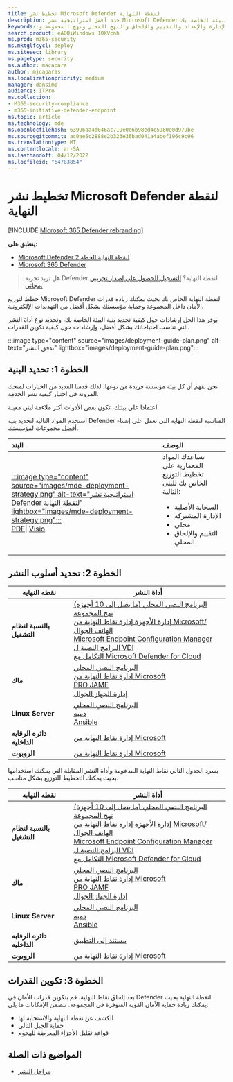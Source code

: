 ```yaml
---
title: تخطيط نشر Microsoft Defender لنقطة النهاية
description: حدد أفضل استراتيجية نشر Microsoft Defender لنقطة النهاية للبيئة الخاصة بك
keywords: النشر والتخطيط واستراتيجية النشر والسحابة الأصلية والإدارة والإعداد والتقييم والإلحاق والنهج المحلي ونهج المجموعة وgp ومدير نقطة النهاية وال mem
search.product: eADQiWindows 10XVcnh
ms.prod: m365-security
ms.mktglfcycl: deploy
ms.sitesec: library
ms.pagetype: security
ms.author: macapara
author: mjcaparas
ms.localizationpriority: medium
manager: dansimp
audience: ITPro
ms.collection:
- M365-security-compliance
- m365-initiative-defender-endpoint
ms.topic: article
ms.technology: mde
ms.openlocfilehash: 63996aa4d046ac719e0e6b98ed4c5980e0d979be
ms.sourcegitcommit: ac0ae5c2888e2b323e36bad041a4abef196c9c96
ms.translationtype: MT
ms.contentlocale: ar-SA
ms.lasthandoff: 04/12/2022
ms.locfileid: "64783854"
---
```

# <a name="plan-your-microsoft-defender-for-endpoint-deployment"></a>تخطيط نشر Microsoft Defender لنقطة النهاية

[!INCLUDE [Microsoft 365 Defender rebranding](../../includes/microsoft-defender.md)]

**ينطبق على:**
- [Microsoft Defender لنقطة النهاية الخطة 2](https://go.microsoft.com/fwlink/p/?linkid=2154037)
- [Microsoft 365 Defender](https://go.microsoft.com/fwlink/?linkid=2118804)

> هل تريد تجربة Defender لنقطة النهاية؟ [التسجيل للحصول على إصدار تجريبي مجاني.](https://signup.microsoft.com/create-account/signup?products=7f379fee-c4f9-4278-b0a1-e4c8c2fcdf7e&ru=https://aka.ms/MDEp2OpenTrial?ocid=docs-wdatp-secopsdashboard-abovefoldlink)

خطط لتوزيع Microsoft Defender لنقطة النهاية الخاص بك بحيث يمكنك زيادة قدرات الأمان داخل المجموعة وحماية مؤسستك بشكل أفضل من التهديدات الإلكترونية.

يوفر هذا الحل إرشادات حول كيفية تحديد بنية البيئة الخاصة بك، وتحديد نوع أداة النشر التي تناسب احتياجاتك بشكل أفضل، وإرشادات حول كيفية تكوين القدرات.

:::image type="content" source="images/deployment-guide-plan.png" alt-text="تدفق النشر" lightbox="images/deployment-guide-plan.png":::

## <a name="step-1-identify-architecture"></a>الخطوة 1: تحديد البنية

نحن نفهم أن كل بيئة مؤسسة فريدة من نوعها، لذلك قدمنا العديد من الخيارات لمنحك المرونة في اختيار كيفية نشر الخدمة.

اعتمادا على بيئتك، تكون بعض الأدوات أكثر ملاءمة لبنى معينة.

استخدم المواد التالية لتحديد بنية Defender المناسبة لنقطة النهاية التي تعمل على إنشاء أفضل مجموعات لمؤسستك.

| البند | الوصف |
|:-----|:-----|
|[:::image type="content" source="images/mde-deployment-strategy.png" alt-text="استراتيجية نشر Defender لنقطة النهاية" lightbox="images/mde-deployment-strategy.png":::](https://download.microsoft.com/download/5/6/0/5609001f-b8ae-412f-89eb-643976f6b79c/mde-deployment-strategy.pdf)<br/> [PDF](https://download.microsoft.com/download/5/6/0/5609001f-b8ae-412f-89eb-643976f6b79c/mde-deployment-strategy.pdf)\| [Visio](https://download.microsoft.com/download/5/6/0/5609001f-b8ae-412f-89eb-643976f6b79c/mde-deployment-strategy.vsdx)   | تساعدك المواد المعمارية على تخطيط التوزيع الخاص بك للبنى التالية: <ul><li> السحابة الأصلية </li><li> الإدارة المشتركة </li><li> محلي</li><li>التقييم والإلحاق المحلي</li>

## <a name="step-2-select-deployment-method"></a>الخطوة 2: تحديد أسلوب النشر

| نقطه النهايه     | أداة النشر                       |
|--------------|------------------------------------------|
| **بالنسبة لنظام التشغيل**  |  [البرنامج النصي المحلي (ما يصل إلى 10 أجهزة)](configure-endpoints-script.md) <br>  [نهج المجموعة](configure-endpoints-gp.md) <br>  [إدارة الأجهزة إدارة نقاط النهاية من Microsoft/ الهاتف الجوال](configure-endpoints-mdm.md) <br>   [Microsoft Endpoint Configuration Manager](configure-endpoints-sccm.md) <br> [البرامج النصية ل VDI](configure-endpoints-vdi.md) <br> [التكامل مع Microsoft Defender for Cloud](configure-server-endpoints.md#integration-with-microsoft-defender-for-cloud)  |
| **ماك**    | [البرنامج النصي المحلي](mac-install-manually.md) <br> [إدارة نقاط النهاية من Microsoft](mac-install-with-intune.md) <br> [PRO JAMF](mac-install-with-jamf.md) <br> [إدارة الجهاز الجوال](mac-install-with-other-mdm.md) |
| **Linux Server** | [البرنامج النصي المحلي](linux-install-manually.md) <br> [دميه](linux-install-with-puppet.md) <br> [Ansible](linux-install-with-ansible.md)|
| **دائره الرقابه الداخليه**      | [إدارة نقاط النهاية من Microsoft](ios-install.md)                                |
| **الروبوت**  | [إدارة نقاط النهاية من Microsoft](android-intune.md)               | 

يسرد الجدول التالي نقاط النهاية المدعومة وأداة النشر المقابلة التي يمكنك استخدامها بحيث يمكنك التخطيط للتوزيع بشكل مناسب.

|نقطه النهايه|أداة النشر|
|---|---|
|**بالنسبة لنظام التشغيل**|[البرنامج النصي المحلي (ما يصل إلى 10 أجهزة)](configure-endpoints-script.md) <br>  [نهج المجموعة](configure-endpoints-gp.md) <br>  [إدارة الأجهزة إدارة نقاط النهاية من Microsoft/ الهاتف الجوال](configure-endpoints-mdm.md) <br>   [Microsoft Endpoint Configuration Manager](configure-endpoints-sccm.md) <br> [البرامج النصية ل VDI](configure-endpoints-vdi.md) <br> [التكامل مع Microsoft Defender for Cloud](configure-server-endpoints.md#integration-with-microsoft-defender-for-cloud)|
|**ماك**|[البرنامج النصي المحلي](mac-install-manually.md) <br> [إدارة نقاط النهاية من Microsoft](mac-install-with-intune.md) <br> [PRO JAMF](mac-install-with-jamf.md) <br> [إدارة الجهاز الجوال](mac-install-with-other-mdm.md)|
|**Linux Server**|[البرنامج النصي المحلي](linux-install-manually.md) <br> [دميه](linux-install-with-puppet.md) <br> [Ansible](linux-install-with-ansible.md)|
|**دائره الرقابه الداخليه**|[مستند إلى التطبيق](ios-install.md)|
|**الروبوت**|[إدارة نقاط النهاية من Microsoft](android-intune.md)|

## <a name="step-3-configure-capabilities"></a>الخطوة 3: تكوين القدرات

بعد إلحاق نقاط النهاية، قم بتكوين قدرات الأمان في Defender لنقطة النهاية بحيث يمكنك زيادة حماية الأمان القوية المتوفرة في المجموعة. تتضمن الإمكانات ما يلي:

- الكشف عن نقطة النهاية والاستجابة لها
- حماية الجيل التالي
- قواعد تقليل الأجزاء المعرضة للهجوم

## <a name="related-topics"></a>المواضيع ذات الصلة

- [مراحل النشر](deployment-phases.md)
